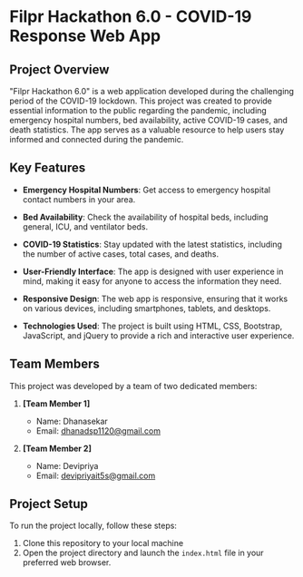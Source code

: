 # Filpr Hackathon 6.0 - COVID-19 Response Web App

## Project Overview

"Filpr Hackathon 6.0" is a web application developed during the challenging period of the COVID-19 lockdown. This project was created to provide essential information to the public regarding the pandemic, including emergency hospital numbers, bed availability, active COVID-19 cases, and death statistics. The app serves as a valuable resource to help users stay informed and connected during the pandemic.

## Key Features

- **Emergency Hospital Numbers**: Get access to emergency hospital contact numbers in your area.

- **Bed Availability**: Check the availability of hospital beds, including general, ICU, and ventilator beds.

- **COVID-19 Statistics**: Stay updated with the latest statistics, including the number of active cases, total cases, and deaths.

- **User-Friendly Interface**: The app is designed with user experience in mind, making it easy for anyone to access the information they need.

- **Responsive Design**: The web app is responsive, ensuring that it works on various devices, including smartphones, tablets, and desktops.

- **Technologies Used**: The project is built using HTML, CSS, Bootstrap, JavaScript, and jQuery to provide a rich and interactive user experience.

## Team Members

This project was developed by a team of two dedicated members:

1. **[Team Member 1]**
   - Name: Dhanasekar 
   - Email: dhanadsp1120@gmail.com 

2. **[Team Member 2]**
   - Name: Devipriya
   - Email: devipriyait5s@gmail.com

## Project Setup

To run the project locally, follow these steps:

1. Clone this repository to your local machine
2. Open the project directory and launch the `index.html` file in your preferred web browser.


